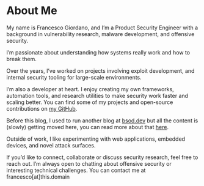 # About Me


My name is Francesco Giordano, and I’m a Product Security Engineer with a background in vulnerability research, malware development, and offensive security. 

I’m passionate about understanding how systems really work and how to break them.

Over the years, I’ve worked on projects involving exploit development, and internal security tooling for large-scale environments.

I’m also a developer at heart. I enjoy creating my own frameworks, automation tools, and research utilities to make security work faster and scaling better. You can find some of my projects and open-source contributions on [my GitHub](https://github.com/himazawa).

Before this blog, I used to run another blog at [bsod.dev](https://bsod.dev) but all the content is (slowly) getting moved here, you can read more about that [here](/posts/long-time-no-see/).

Outside of work, I like experimenting with web applications, embedded devices, and novel attack surfaces.

If you’d like to connect, collaborate or discuss security research, feel free to reach out. 
I’m always open to chatting about offensive security or interesting technical challenges. You can contact me at francesco[at]this.domain


